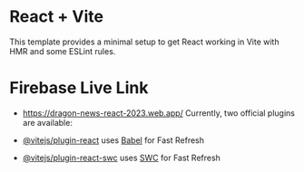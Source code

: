 # React + Vite

This template provides a minimal setup to get React working in Vite with HMR and some ESLint rules.
# Firebase Live Link
- https://dragon-news-react-2023.web.app/
Currently, two official plugins are available:

- [@vitejs/plugin-react](https://github.com/vitejs/vite-plugin-react/blob/main/packages/plugin-react/README.md) uses [Babel](https://babeljs.io/) for Fast Refresh
- [@vitejs/plugin-react-swc](https://github.com/vitejs/vite-plugin-react-swc) uses [SWC](https://swc.rs/) for Fast Refresh
